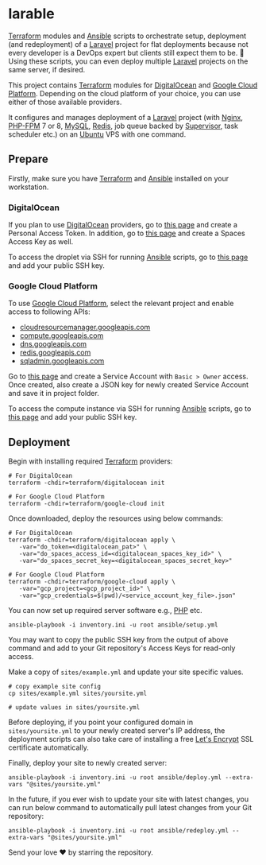 # larable

[Terraform](https://www.terraform.io/) modules and [Ansible](https://www.ansible.com/) scripts to orchestrate setup, deployment (and redeployment) of a [Laravel](https://laravel.com/) project for flat deployments because not every developer is a DevOps expert but clients still expect them to be. 🥲
Using these scripts, you can even deploy multiple [Laravel](https://laravel.com/) projects on the same server, if desired.

This project contains [Terraform](https://www.terraform.io/) modules for [DigitalOcean](https://www.digitalocean.com/) and [Google Cloud Platform](https://console.cloud.google.com/).
Depending on the cloud platform of your choice, you can use either of those available providers.

It configures and manages deployment of a [Laravel](https://laravel.com/) project (with [Nginx](https://www.nginx.com/), [PHP-FPM](https://www.php.net/manual/en/install.fpm.php) 7 or 8, [MySQL](https://www.mysql.com/), [Redis](https://redis.io/), job queue backed by [Supervisor](http://supervisord.org/), task scheduler etc.) on an [Ubuntu](https://ubuntu.com/) VPS with one command.

## Prepare

Firstly, make sure you have [Terraform](https://www.terraform.io/) and [Ansible](https://www.ansible.com/) installed on your workstation.

### DigitalOcean

If you plan to use [DigitalOcean](https://www.digitalocean.com/) providers, go to [this page](https://cloud.digitalocean.com/account/api/tokens) and create a Personal Access Token.
In addition, go to [this page](https://cloud.digitalocean.com/account/api/spaces) and create a Spaces Access Key as well.

To access the droplet via SSH for running [Ansible](https://www.ansible.com/) scripts, go to [this page](https://cloud.digitalocean.com/account/security) and add your public SSH key.

### Google Cloud Platform

To use [Google Cloud Platform](https://console.cloud.google.com/), select the relevant project and enable access to following APIs:

- [cloudresourcemanager.googleapis.com](https://console.cloud.google.com/apis/library/cloudresourcemanager.googleapis.com)
- [compute.googleapis.com](https://console.cloud.google.com/apis/library/compute.googleapis.com)
- [dns.googleapis.com](https://console.cloud.google.com/apis/library/dns.googleapis.com)
- [redis.googleapis.com](https://console.cloud.google.com/apis/library/redis.googleapis.com)
- [sqladmin.googleapis.com](https://console.cloud.google.com/apis/library/sqladmin.googleapis.com)

Go to [this page](https://console.cloud.google.com/iam-admin/serviceaccounts) and create a Service Account with `Basic > Owner` access.
Once created, also create a JSON key for newly created Service Account and save it in project folder.

To access the compute instance via SSH for running [Ansible](https://www.ansible.com/) scripts, go to [this page](https://console.cloud.google.com/compute/metadata?resourceTab=sshkeys) and add your public SSH key.

## Deployment

Begin with installing required [Terraform](https://www.terraform.io/) providers:

```shell
# For DigitalOcean
terraform -chdir=terraform/digitalocean init

# For Google Cloud Platform
terraform -chdir=terraform/google-cloud init
```

Once downloaded, deploy the resources using below commands:

```shell
# For DigitalOcean
terraform -chdir=terraform/digitalocean apply \
   -var="do_token=<digitalocean_pat>" \
   -var="do_spaces_access_id=<digitalocean_spaces_key_id>" \
   -var="do_spaces_secret_key=<digitalocean_spaces_secret_key>"

# For Google Cloud Platform
terraform -chdir=terraform/google-cloud apply \
   -var="gcp_project=<gcp_project_id>" \
   -var="gcp_credentials=$(pwd)/<service_account_key_file>.json"
```

You can now set up required server software e.g., [PHP](https://www.php.net/) etc.

```shell
ansible-playbook -i inventory.ini -u root ansible/setup.yml
```

You may want to copy the public SSH key from the output of above command and add to your Git repository's Access Keys for read-only access.

Make a copy of `sites/example.yml` and update your site specific values.

```shell
# copy example site config
cp sites/example.yml sites/yoursite.yml

# update values in sites/yoursite.yml
```

Before deploying, if you point your configured domain in `sites/yoursite.yml` to your newly created server's IP address, the deployment scripts can also take care of installing a free [Let's Encrypt](https://letsencrypt.org/) SSL certificate automatically.

Finally, deploy your site to newly created server:

```shell
ansible-playbook -i inventory.ini -u root ansible/deploy.yml --extra-vars "@sites/yoursite.yml"
```

In the future, if you ever wish to update your site with latest changes, you can run below command to automatically pull latest changes from your Git repository:

```shell
ansible-playbook -i inventory.ini -u root ansible/redeploy.yml --extra-vars "@sites/yoursite.yml"
```

Send your love ♥️ by starring the repository.
